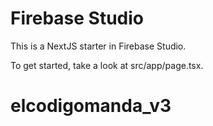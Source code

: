 # Firebase Studio

This is a NextJS starter in Firebase Studio.

To get started, take a look at src/app/page.tsx.
# elcodigomanda_v3
